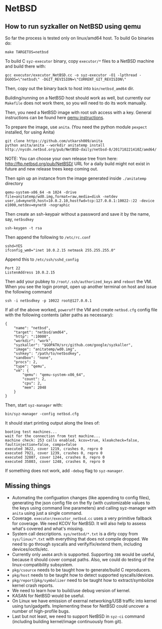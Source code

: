 # NetBSD

## How to run syzkaller on NetBSD using qemu

So far the process is tested only on linux/amd64 host. To build Go binaries do:
```
make TARGETOS=netbsd
```
To build C `syz-executor` binary, copy `executor/*` files to a NetBSD machine and build there with:
```
gcc executor/executor_NetBSD.cc -o syz-executor -O1 -lpthread -DGOOS=\"netbsd\" -DGIT_REVISION=\"CURRENT_GIT_REVISION\"
```
Then, copy out the binary back to host into `bin/netbsd_amd64` dir.

Building/running on a NetBSD host should work as well, but currently our `Makefile` does not work there, so you will need to do its work manually.

Then, you need a NetBSD image with root ssh access with a key. General instructions can be found here [qemu instructions](https://wiki.qemu.org/Hosts/BSD).

To prepare the image, use `anita`. (You need the python module `pexpect` installed, for using Anita)
```
git clone https://github.com/utkarsh009/anita
python anita/anita --workdir anitatemp install http://nycdn.netbsd.org/pub/NetBSD-daily/netbsd-8/201710221410Z/amd64/
```
NOTE: You can choose your own release tree from here: http://ftp.netbsd.org/pub/NetBSD/
URL for a daily build might not exist in future and new release trees keep coming out.

Then spin up an instance from the image generated inside `./anitatemp` directory
```
qemu-system-x86_64 -m 1024 -drive file=anitatemp/wd0.img,format=raw,media=disk -netdev user,id=mynet0,host=10.0.2.10,hostfwd=tcp:127.0.0.1:10022-:22 -device e1000,netdev=mynet0 -nographic
```
Then create an ssh-keypair without a password and save it by the name, say, `netbsdkey`

```
ssh-keygen -t rsa
```
Then append the following to `/etc/rc.conf`
```
sshd=YES
ifconfig_wm0="inet 10.0.2.15 netmask 255.255.255.0"
```
Append this to `/etc/ssh/sshd_config`
```
Port 22
ListenAddress 10.0.2.15
```
Then add your pubkey to `/root/.ssh/authorized_keys` and `reboot` the VM.
When you see the login prompt, open up another terminal on host and issue the following command
```
ssh -i netbsdkey -p 10022 root@127.0.0.1
```

If all of the above worked, `poweroff` the VM and create `netbsd.cfg` config file with the following contents (alter paths as necessary):
```
{
	"name": "netbsd",
	"target": "netbsd/amd64",
	"http": ":10000",
	"workdir": "work",
	"syzkaller": "$GOPATH/src/github.com/google/syzkaller",
	"image": "anitatemp/wd0.img",
	"sshkey": "/path/to/netbsdkey",
	"sandbox": "none",
	"procs": 2,
	"type": "qemu",
	"vm": {
		"qemu": "qemu-system-x86_64",
		"count": 2,
		"cpu": 2,
		"mem": 2048
	}
}
```

Then, start `syz-manager` with:
```
bin/syz-manager -config netbsd.cfg
```
It should start printing output along the lines of:
```
booting test machines...
wait for the connection from test machine...
machine check: 253 calls enabled, kcov=true, kleakcheck=false, faultinjection=false, comps=false
executed 3622, cover 1219, crashes 0, repro 0
executed 7921, cover 1239, crashes 0, repro 0
executed 32807, cover 1244, crashes 0, repro 0
executed 35803, cover 1248, crashes 0, repro 0
```
If something does not work, add `-debug` flag to `syz-manager`.

## Missing things

- Automating the configuation changes (like appending to config files), generating the json config file on the fly (with customizable values to the keys using command line parameters) and calling syz-manager with `anita` using just a single command.
- Coverage. `executor/executor_netbsd.cc` uses a very primitive fallback for coverage. We need KCOV for NetBSD. It will also help to assess what's covered and what's missing.
- System call descriptions. `sys/netbsd/*.txt` is a dirty copy from `sys/linux/*.txt` with everything that does not compile dropped. We need to go through syscalls and verify/fix/extend them, including devices/ioctls/etc.
- Currently only `amd64` arch is supported. Supporting `386` would be useful, because it should cover compat paths. Also, we could do testing of the linux-compatibility subsystem.
- `pkg/csource` needs to be taught how to generate/build C reproducers.
- `pkg/host` needs to be taught how to detect supported syscalls/devices.
- `pkg/report`/`pkg/symbolizer` need to be taught how to extract/symbolize kernel crash reports.
- We need to learn how to build/use debug version of kernel.
- KASAN for NetBSD would be useful.
- On Linux we have emission of exernal networking/USB traffic into kernel using tun/gadgetfs. Implementing these for NetBSD could uncover a number of high-profile bugs.
- Last but not least, we need to support NetBSD in `syz-ci` command (including building kernel/image continuously from git).
